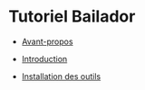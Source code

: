 # Tutoriel Bailador

- [Avant-propos](https://github.com/Emeric54/Tutoriel-Bailador/blob/master/src/00_avant-propos.md)
- [Introduction](https://github.com/Emeric54/Tutoriel-Bailador/blob/master/src/01_introduction.md)

- [Installation des outils](https://github.com/Emeric54/Tutoriel-Bailador/blob/master/src/02_installation.md)
